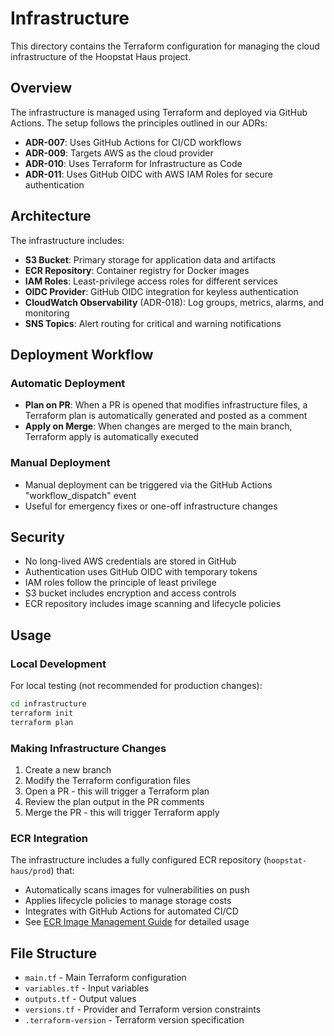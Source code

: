 # Infrastructure

This directory contains the Terraform configuration for managing the cloud infrastructure of the Hoopstat Haus project.

## Overview

The infrastructure is managed using Terraform and deployed via GitHub Actions. The setup follows the principles outlined in our ADRs:

- **ADR-007**: Uses GitHub Actions for CI/CD workflows
- **ADR-009**: Targets AWS as the cloud provider  
- **ADR-010**: Uses Terraform for Infrastructure as Code
- **ADR-011**: Uses GitHub OIDC with AWS IAM Roles for secure authentication

## Architecture

The infrastructure includes:

- **S3 Bucket**: Primary storage for application data and artifacts
- **ECR Repository**: Container registry for Docker images
- **IAM Roles**: Least-privilege access roles for different services
- **OIDC Provider**: GitHub OIDC integration for keyless authentication
- **CloudWatch Observability** (ADR-018): Log groups, metrics, alarms, and monitoring
- **SNS Topics**: Alert routing for critical and warning notifications

## Deployment Workflow

### Automatic Deployment
- **Plan on PR**: When a PR is opened that modifies infrastructure files, a Terraform plan is automatically generated and posted as a comment
- **Apply on Merge**: When changes are merged to the main branch, Terraform apply is automatically executed

### Manual Deployment
- Manual deployment can be triggered via the GitHub Actions "workflow_dispatch" event
- Useful for emergency fixes or one-off infrastructure changes

## Security

- No long-lived AWS credentials are stored in GitHub
- Authentication uses GitHub OIDC with temporary tokens
- IAM roles follow the principle of least privilege
- S3 bucket includes encryption and access controls
- ECR repository includes image scanning and lifecycle policies

## Usage

### Local Development
For local testing (not recommended for production changes):

```bash
cd infrastructure
terraform init
terraform plan
```

### Making Infrastructure Changes
1. Create a new branch
2. Modify the Terraform configuration files
3. Open a PR - this will trigger a Terraform plan
4. Review the plan output in the PR comments
5. Merge the PR - this will trigger Terraform apply

### ECR Integration
The infrastructure includes a fully configured ECR repository (`hoopstat-haus/prod`) that:
- Automatically scans images for vulnerabilities on push
- Applies lifecycle policies to manage storage costs
- Integrates with GitHub Actions for automated CI/CD
- See [ECR Image Management Guide](../docs/ECR_IMAGE_MANAGEMENT.md) for detailed usage

## File Structure

- `main.tf` - Main Terraform configuration
- `variables.tf` - Input variables
- `outputs.tf` - Output values
- `versions.tf` - Provider and Terraform version constraints
- `.terraform-version` - Terraform version specification